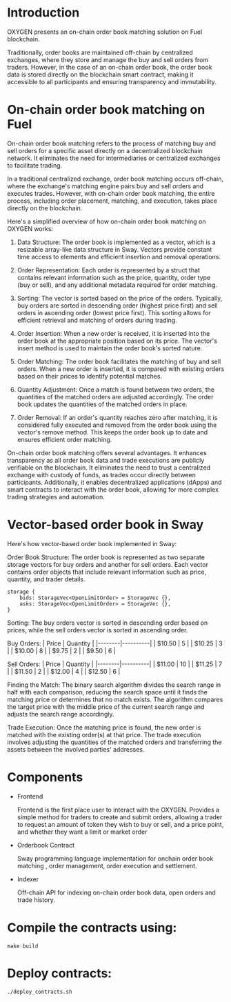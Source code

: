
# Introduction
 
OXYGEN presents an on-chain order book matching solution on Fuel blockchain.

Traditionally, order books are maintained off-chain by centralized exchanges, where they store and manage the buy and sell orders from traders. However, in the case of an on-chain order book, the order book data is stored directly on the blockchain smart contract, making it accessible to all participants and ensuring transparency and immutability.

# On-chain order book matching on Fuel

On-chain order book matching refers to the process of matching buy and sell orders for a specific asset directly on a decentralized blockchain network. It eliminates the need for intermediaries or centralized exchanges to facilitate trading.

In a traditional centralized exchange, order book matching occurs off-chain, where the exchange's matching engine pairs buy and sell orders and executes trades. However, with on-chain order book matching, the entire process, including order placement, matching, and execution, takes place directly on the blockchain.

Here's a simplified overview of how on-chain order book matching on OXYGEN works:

1. Data Structure: The order book is implemented as a vector, which is a resizable array-like data structure in Sway. Vectors provide constant time access to elements and efficient insertion and removal operations.

2. Order Representation: Each order is represented by a struct that contains relevant information such as the price, quantity, order type (buy or sell), and any additional metadata required for order matching.

3. Sorting: The vector is sorted based on the price of the orders. Typically, buy orders are sorted in descending order (highest price first) and sell orders in ascending order (lowest price first). This sorting allows for efficient retrieval and matching of orders during trading.

4. Order Insertion: When a new order is received, it is inserted into the order book at the appropriate position based on its price. The vector's insert method is used to maintain the order book's sorted nature.

5. Order Matching: The order book facilitates the matching of buy and sell orders. When a new order is inserted, it is compared with existing orders based on their prices to identify potential matches.

6. Quantity Adjustment: Once a match is found between two orders, the quantities of the matched orders are adjusted accordingly. The order book updates the quantities of the matched orders in place.

7. Order Removal: If an order's quantity reaches zero after matching, it is considered fully executed and removed from the order book using the vector's remove method. This keeps the order book up to date and ensures efficient order matching.

On-chain order book matching offers several advantages. It enhances transparency as all order book data and trade executions are publicly verifiable on the blockchain. It eliminates the need to trust a centralized exchange with custody of funds, as trades occur directly between participants. Additionally, it enables decentralized applications (dApps) and smart contracts to interact with the order book, allowing for more complex trading strategies and automation.

# Vector-based order book in Sway

Here's how vector-based order book implemented in Sway:

Order Book Structure: The order book is represented as two separate storage vectors for buy orders and another for sell orders. Each vector contains order objects that include relevant information such as price, quantity, and trader details.


    
    storage {
        bids: StorageVec<OpenLimitOrder> = StorageVec {},
        asks: StorageVec<OpenLimitOrder> = StorageVec {},
    }


Sorting: The buy orders vector is sorted in descending order based on prices, while the sell orders vector is sorted in ascending order.

Buy Orders:
| Price  | Quantity |
|--------|----------|
| $10.50 | 5        |
| $10.25 | 3        |
| $10.00 | 8        |
| $9.75  | 2        |
| $9.50  | 6        |

Sell Orders:
| Price  | Quantity |
|--------|----------|
| $11.00 | 10       |
| $11.25 | 7        |
| $11.50 | 2        |
| $12.00 | 4        |
| $12.50 | 6        |



Finding the Match: The binary search algorithm divides the search range in half with each comparison, reducing the search space until it finds the matching price or determines that no match exists. The algorithm compares the target price with the middle price of the current search range and adjusts the search range accordingly.

Trade Execution: Once the matching price is found, the new order is matched with the existing order(s) at that price. The trade execution involves adjusting the quantities of the matched orders and transferring the assets between the involved parties' addresses.

 
 # Components
- Frontend 
    
    Frontend is the first place user to interact with the OXYGEN. Provides a simple method for 
    traders to create and submit orders, allowing a trader to request an amount of token they wish to buy or sell, and a price point, and whether they want a limit or market order 
        
- Orderbook Contract

    Sway programming language implementation for onchain order book matching , order management, order execution and settlement.
     
- Indexer

    Off-chain API for indexing on-chain order book data, open orders and trade history. 


# Compile the contracts using:
```console
make build
```
# Deploy contracts:


```console
./deploy_contracts.sh
```